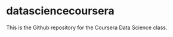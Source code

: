 datasciencecoursera
===================

This is the Github repository for the Coursera Data Science class.
